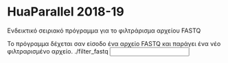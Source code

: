 # HuaParallel 2018-19

Ενδεικτικό σειριακό πρόγραμμα για το φιλτράρισμα αρχείου FASTQ

Το πρόγραμμα δέχεται σαν είσοδο ένα αρχείο FASTQ και παράγει ένα νέο φιλτραρισμένο αρχείο. 
./filter_fastq <input FASTQ file> <output filtered FASTQ file>

